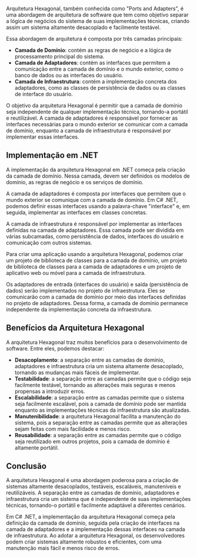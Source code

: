 Arquitetura Hexagonal, também conhecida como "Ports and Adapters", é uma abordagem de arquitetura de software que tem como objetivo separar a lógica de negócios do sistema de suas implementações técnicas, criando assim um sistema altamente desacoplado e facilmente testável.

Essa abordagem de arquitetura é composta por três camadas principais:

- **Camada de Domínio**: contém as regras de negócio e a lógica de processamento principal do sistema.
- **Camada de Adaptadores**: contém as interfaces que permitem a comunicação entre a camada de domínio e o mundo exterior, como o banco de dados ou as interfaces do usuário.
- **Camada de Infraestrutura**: contém a implementação concreta dos adaptadores, como as classes de persistência de dados ou as classes de interface do usuário.

O objetivo da arquitetura Hexagonal é permitir que a camada de domínio seja independente de qualquer implementação técnica, tornando-a portátil e reutilizável. A camada de adaptadores é responsável por fornecer as interfaces necessárias para o mundo exterior se comunicar com a camada de domínio, enquanto a camada de infraestrutura é responsável por implementar essas interfaces.

## **Implementação em .NET**

A implementação da arquitetura Hexagonal em .NET começa pela criação da camada de domínio. Nessa camada, devem ser definidos os modelos de domínio, as regras de negócio e os serviços de domínio.

A camada de adaptadores é composta por interfaces que permitem que o mundo exterior se comunique com a camada de domínio. Em C# .NET, podemos definir essas interfaces usando a palavra-chave "interface" e, em seguida, implementar as interfaces em classes concretas.

A camada de infraestrutura é responsável por implementar as interfaces definidas na camada de adaptadores. Essa camada pode ser dividida em várias subcamadas, como persistência de dados, interfaces do usuário e comunicação com outros sistemas.

Para criar uma aplicação usando a arquitetura Hexagonal, podemos criar um projeto de biblioteca de classes para a camada de domínio, um projeto de biblioteca de classes para a camada de adaptadores e um projeto de aplicativo web ou móvel para a camada de infraestrutura.

Os adaptadores de entrada (interfaces do usuário) e saída (persistência de dados) serão implementados no projeto de infraestrutura. Eles se comunicarão com a camada de domínio por meio das interfaces definidas no projeto de adaptadores. Dessa forma, a camada de domínio permanece independente da implementação concreta da infraestrutura.

## **Benefícios da Arquitetura Hexagonal**

A arquitetura Hexagonal traz muitos benefícios para o desenvolvimento de software. Entre eles, podemos destacar:

- **Desacoplamento**: a separação entre as camadas de domínio, adaptadores e infraestrutura cria um sistema altamente desacoplado, tornando as mudanças mais fáceis de implementar.
- **Testabilidade**: a separação entre as camadas permite que o código seja facilmente testável, tornando as alterações mais seguras e menos propensas a introduzir erros.
- **Escalabilidade**: a separação entre as camadas permite que o sistema seja facilmente escalável, pois a camada de domínio pode ser mantida enquanto as implementações técnicas da infraestrutura são atualizadas.
- **Manutenibilidade**: a arquitetura Hexagonal facilita a manutenção do sistema, pois a separação entre as camadas permite que as alterações sejam feitas com mais facilidade e menos risco.
- **Reusabilidade**: a separação entre as camadas permite que o código seja reutilizado em outros projetos, pois a camada de domínio é altamente portátil.

## **Conclusão**

A arquitetura Hexagonal é uma abordagem poderosa para a criação de sistemas altamente desacoplados, testáveis, escaláveis, manuteníveis e reutilizáveis. A separação entre as camadas de domínio, adaptadores e infraestrutura cria um sistema que é independente de suas implementações técnicas, tornando-o portátil e facilmente adaptável a diferentes cenários.

Em C# .NET, a implementação da arquitetura Hexagonal começa pela definição da camada de domínio, seguida pela criação de interfaces na camada de adaptadores e a implementação dessas interfaces na camada de infraestrutura. Ao adotar a arquitetura Hexagonal, os desenvolvedores podem criar sistemas altamente robustos e eficientes, com uma manutenção mais fácil e menos risco de erros.
